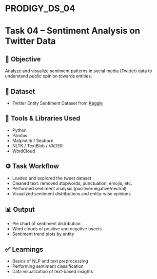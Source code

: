 # PRODIGY_DS_04
# Task 04 – Sentiment Analysis on Twitter Data

## 🎯 Objective
Analyze and visualize sentiment patterns in social media (Twitter) data to understand public opinion towards entities.

## 📎 Dataset
- Twitter Entity Sentiment Dataset from [Kaggle](https://www.kaggle.com/datasets/jp797498e/twitter-entity-sentiment-analysis)

## 🧰 Tools & Libraries Used
- Python
- Pandas
- Matplotlib / Seaborn
- NLTK / TextBlob / VADER
- WordCloud

## ⚙️ Task Workflow
- Loaded and explored the tweet dataset
- Cleaned text: removed stopwords, punctuation, emojis, etc.
- Performed sentiment analysis (positive/negative/neutral)
- Visualized sentiment distributions and entity-wise opinions

## 📊 Output
- Pie chart of sentiment distribution
- Word clouds of positive and negative tweets
- Sentiment trend plots by entity

## ✅ Learnings
- Basics of NLP and text preprocessing
- Performing sentiment classification
- Data visualization of text-based insights
